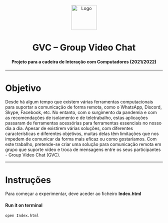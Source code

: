 <p align="center">
    <img src="https://static.vecteezy.com/system/resources/previews/009/300/319/original/3d-illustration-of-web-development-png.png" alt="Logo" width="80" height="80">
</p>

# <h1 align="center">GVC – Group Video Chat</h3>
<h4 align="center">Projeto para a cadeira de Interação com Computadores (2021/2022)</h5>

<hr>

# Objetivo
Desde há algum tempo que existem várias ferramentas computacionais para suportar a comunicação de forma remota, como o WhatsApp, Discord, Skype, Facebook, etc. No entanto, com o surgimento da pandemia e com as recomendações de isolamento e de teletrabalho, estas aplicações passaram de ferramentas acessórias para ferramentas essenciais no nosso dia a dia.
Apesar de existirem várias soluções, com diferentes características e diferentes objetivos, muitas delas têm limitações que nos impedem de comunicar da forma mais eficaz ou como gostaríamos.
Com este trabalho, pretende-se criar uma solução para comunicação remota em grupo que suporte vídeo e troca de mensagens entre os seus participantes - Group Video Chat (GVC).

<hr>

# Instruções 

Para começar a experimentar, deve aceder ao ficheiro **Index.html**

#### **Run it on terminal** 
```bash
open Index.html
```

